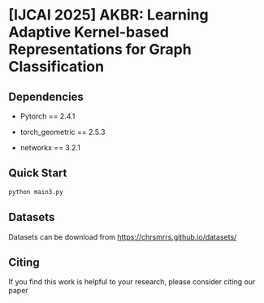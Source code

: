 # [IJCAI 2025] AKBR: Learning Adaptive Kernel-based Representations for Graph Classification
## Dependencies

- Pytorch == 2.4.1 

- torch_geometric == 2.5.3

- networkx == 3.2.1

## Quick Start

```python
python main3.py
```

## Datasets
 Datasets can be download from https://chrsmrrs.github.io/datasets/

## Citing

If you find this work is helpful to your research, please consider citing our paper
